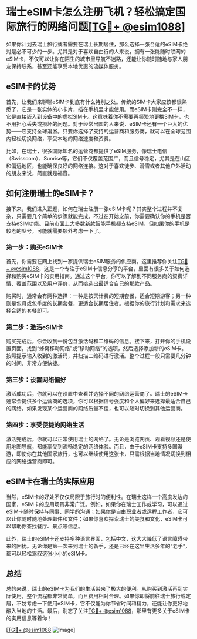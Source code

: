 # 瑞士eSIM卡怎么注册飞机？轻松搞定国际旅行的网络问题[[TG💪+ @esim1088](https://t.me/s/esim1088)]

如果你计划去瑞士旅行或者需要在瑞士长期居住，那么选择一张合适的eSIM卡绝对是必不可少的一步。尤其是对于喜欢自由行的人来说，拥有一张能随时联网的eSIM卡，不仅可以让你在陌生的城市里导航不迷路，还能让你随时随地与家人朋友保持联系，甚至还能享受本地优惠的流媒体服务。

## eSIM卡的优势

首先，让我们来聊聊eSIM卡到底有什么特别之处。传统的SIM卡大家应该都很熟悉了，它是一张实体的小卡片，插在手机里才能使用。而eSIM卡则完全不一样，它是直接嵌入到设备中的虚拟SIM卡。这意味着你不需要再频繁地更换SIM卡，也不用担心丢失或损坏的问题。对于经常出国的人来说，eSIM卡还有一个巨大的优势——它支持全球漫游。只要你选择了支持的运营商和服务商，就可以在全球范围内轻松切换网络，享受本地的网络速度和资费。

比如，在瑞士，很多国际知名的运营商都提供了eSIM服务，像瑞士电信（Swisscom）、Sunrise等，它们不仅覆盖范围广，而且信号稳定，尤其是在山区和偏远地区，也能确保良好的网络连接。这对于喜欢徒步、滑雪或者其他户外活动的朋友来说，简直就是福音。

## 如何注册瑞士的eSIM卡？

接下来，我们进入正题，如何在瑞士注册一张eSIM卡呢？其实整个过程并不复杂，只需要几个简单的步骤就能完成。不过在开始之前，你需要确认你的手机是否支持eSIM功能。目前市面上大多数新款智能手机都支持eSIM，但如果你的手机是较老的型号，可能就需要额外考虑一下了。

### 第一步：购买eSIM卡

首先，你需要在网上找到一家提供瑞士eSIM服务的供应商。这里推荐你关注[TG💪+ @esim1088](https://t.me/s/esim1088)，这是一个专注于eSIM卡信息分享的平台，里面有很多关于如何选择和购买eSIM卡的实用指南。通过这个平台，你可以了解到不同服务商的资费详情、覆盖范围以及用户评价，从而挑选出最适合自己的那款产品。

购买时，通常会有两种选择：一种是按天计费的短期套餐，适合短期游客；另一种则是包月或包季度的长期套餐，更适合长期居住者。根据你的旅行计划和需求来选择合适的套餐即可。

### 第二步：激活eSIM卡

购买完成后，你会收到一份包含激活码和二维码的信息。接下来，打开你的手机设置页面，找到“蜂窝移动网络”或“移动网络”的选项，然后选择添加新的eSIM卡。按照提示输入收到的激活码，并扫描二维码进行激活。整个过程一般只需要几分钟的时间，非常方便快捷。

### 第三步：设置网络偏好

激活成功后，你就可以在设置中查看并选择不同的网络运营商了。瑞士的eSIM卡通常会提供多个运营商的选项，你可以根据信号强度和个人偏好来选择最适合自己的网络。如果发现某个运营商的网络质量不佳，也可以随时切换到其他运营商。

### 第四步：享受便捷的网络生活

激活完成后，你就可以正常使用瑞士的网络了。无论是浏览网页、观看视频还是使用地图导航，都能享受到流畅稳定的网络体验。而且，由于eSIM卡支持多国漫游，即使你在其他国家旅行，也可以继续使用这张卡，只需根据当地情况切换到相应的网络运营商即可。

## eSIM卡在瑞士的实际应用

当然，eSIM卡的好处不仅仅局限于旅行时的便利性。在瑞士这样一个高度发达的国家，eSIM卡的应用场景非常广泛。例如，如果你在瑞士工作或学习，可以通过eSIM卡随时保持与同事、同学的沟通；如果你是自由职业者或远程工作者，它可以让你随时随地处理邮件和文件；如果你喜欢探索瑞士的美食和文化，eSIM卡可以帮助你查找餐厅、景点等信息。

此外，瑞士的eSIM卡还支持多种语言界面，包括中文，这大大降低了语言障碍带来的困扰。无论你是第一次来到瑞士的新手，还是已经在这里生活多年的“老手”，都可以轻松驾驭这张小小的eSIM卡。

## 总结

总的来说，瑞士的eSIM卡为我们的生活带来了极大的便利。从购买到激活再到实际使用，整个流程都非常简单，而且费用相对合理。如果你即将前往瑞士旅行或定居，不妨考虑一下使用eSIM卡，它不仅能为你节省时间和精力，还能让你更好地融入当地的生活。最后，别忘了关注[TG💪+ @esim1088](https://t.me/s/esim1088)，那里有更多关于eSIM卡的实用信息等着你！

[[TG💪+ @esim1088](https://t.me/s/esim1088) ![Image](https://i.postimg.cc/4NQfJmqS/Snipaste-2025-05-13-00-14-12.png)]